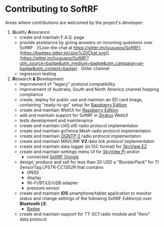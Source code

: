 # Contributing to SoftRF

Areas where contributions are welcomed by the project's developer:
1. **Q**uality **A**ssurance
    - create and maintain F.A.Q. page
    - provide assistance by giving answers on incoming questions over SoftRF &nbsp; [![Join the chat at https://gitter.im/lyusupov/SoftRF](https://badges.gitter.im/Join%20Chat.svg)](https://gitter.im/lyusupov/SoftRF?utm_source=badge&utm_medium=badge&utm_campaign=pr-badge&utm_content=badge) &nbsp; Gitter channel
    - regression testing
2. **R**esearch **&** **D**evelopment
    - improvement of "legacy" protocol compatibility
    - improvement of Australia, South and North America channel hopping compliance
    - create, deploy for public use and maintain an SD card image, containing "ready-to-go" setup for [Raspberry Edition](https://github.com/lyusupov/SoftRF/wiki/Raspberry-Edition)
    - create and maintain WebUI for [Raspberry Edition](https://github.com/lyusupov/SoftRF/wiki/Raspberry-Edition)
    - add and maintain support for SoftRF in [Stratux](https://github.com/cyoung/stratux) WebUI
    - tests development and maintenance
    - create and maintain UAS eID radio protocol implementaton
    - create and maintain goTenna Mesh radio protocol implementaton
    - create and maintain [OGNTP-2](https://github.com/pjalocha/esp32-ogn-tracker/blob/master/main/ogn2.h) radio protocol implementaton
    - create and maintain MAVLINK **V2** data link protocol implementaton
    - create and maintain data logger (in IGC format) for [SkyView EZ](https://github.com/lyusupov/SoftRF/wiki/SkyView-EZ)
    - create and maintain settings menu UI for [SkyView Pi](https://github.com/lyusupov/SoftRF/wiki/SkyView-Pi) and/or
        - connected [SoftRF Dongle](https://github.com/lyusupov/SoftRF/wiki/Dongle-Edition)
    - design, produce and sell for less than 20 USD a "BoosterPack" for TI SensorTag LPSTK-CC1352R that contains
        - GNSS
        - display
        - Wi-Fi/BT/LE/USB adapter
        - pressure sensor
    - create and maintain **iOS** smartphone/tablet application to monitor status and change settings of the following SoftRF Edition(s) over **Bluetooth LE**:
        - [Badge](https://github.com/lyusupov/SoftRF/wiki/Badge-Edition)
    - create and maintain support for TT-SC1 radio module and "Aero" data protocol
